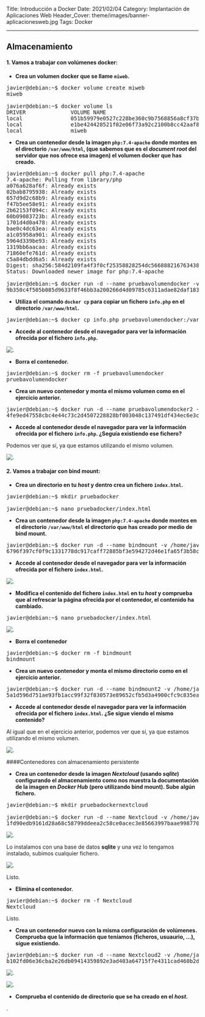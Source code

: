 Title: Introducción a Docker
Date: 2021/02/04
Category: Implantación de Aplicaciones Web
Header_Cover: theme/images/banner-aplicacionesweb.jpg
Tags: Docker



--------------------------------------------------------------------------------
## Almacenamiento

#### 1. Vamos a trabajar con volúmenes docker:

- **Crea un volumen docker que se llame `miweb`.**

<pre>
javier@debian:~$ docker volume create miweb
miweb

javier@debian:~$ docker volume ls
DRIVER              VOLUME NAME
local               051b59979e0527c228be360c9b7568856a8cf37b16b9ce415f3e5fa48b812891
local               e1be424428521f02e06f73a92c2100b8cc42aaf813680bc3ee792c1353ae3abf
local               miweb
</pre>

- **Crea un contenedor desde la imagen `php:7.4-apache` donde montes en el directorio `/var/www/html`, (que sabemos que es el *document root* del servidor que nos ofrece esa imagen) el volumen docker que has creado.**

<pre>
javier@debian:~$ docker pull php:7.4-apache
7.4-apache: Pulling from library/php
a076a628af6f: Already exists
02bab8795938: Already exists
657d9d2c68b9: Already exists
f47b5ee58e91: Already exists
2b62153f094c: Already exists
60b09083723b: Already exists
1701d4d0a478: Already exists
bae0c4dc63ea: Already exists
a1c05958a901: Already exists
5964d339be93: Already exists
1319bb6aacaa: Already exists
71860efe761d: Already exists
c5a84dbdd6a5: Already exists
Digest: sha256:584d2109fa4f3f0cf25358828254dc5668882167634384ad68537a3069d31652
Status: Downloaded newer image for php:7.4-apache

javier@debian:~$ docker run -d --name pruebavolumendocker -v miweb:/var/www/html -p 8080:80 php:7.4-apache
9b350c4f505b085d9633f8f46bb3a200266d4d09785c6311adae82daf1834403
</pre>

- **Utiliza el comando `docker cp` para copiar un fichero `info.php` en el directorio `/var/www/html`.**

<pre>
javier@debian:~$ docker cp info.php pruebavolumendocker:/var/www/html
</pre>

- **Accede al contenedor desde el navegador para ver la información ofrecida por el fichero `info.php`.**

![.](images/iaw_introducción_a_docker/info.php.png)

- **Borra el contenedor.**

<pre>
javier@debian:~$ docker rm -f pruebavolumendocker
pruebavolumendocker
</pre>

- **Crea un nuevo contenedor y monta el mismo volumen como en el ejercicio anterior.**

<pre>
javier@debian:~$ docker run -d --name pruebavolumendocker2 -v miweb:/var/www/html -p 8080:80 php:7.4-apache
4fe9ed47558cbc4e44c73c2d4507228828bf003048c137491df434ec6e3ca58c
</pre>

- **Accede al contenedor desde el navegador para ver la información ofrecida por el fichero `info.php`. ¿Seguía existiendo ese fichero?**

Podemos ver que sí, ya que estamos utilizando el mismo volumen.

![.](images/iaw_introducción_a_docker/info.php2.png)



#### 2. Vamos a trabajar con bind mount:

- **Crea un directorio en tu *host* y dentro crea un fichero `index.html`.**

<pre>
javier@debian:~$ mkdir pruebadocker

javier@debian:~$ nano pruebadocker/index.html
</pre>

- **Crea un contenedor desde la imagen `php:7.4-apache` donde montes en el directorio `/var/www/html` el directorio que has creado por medio de bind mount.**

<pre>
javier@debian:~$ docker run -d --name bindmount -v /home/javier/pruebadocker:/var/www/html -p 8080:80 php:7.4-apache
6796f397cf0f9c1331778dc917caff72885bf3e594272d46e1fa65f3b58c686f
</pre>

- **Accede al contenedor desde el navegador para ver la información ofrecida por el fichero `index.html`.**

![.](images/iaw_introducción_a_docker/bindmount1.png)

- **Modifica el contenido del fichero `index.html` en tu *host* y comprueba que al refrescar la página ofrecida por el contenedor, el contenido ha cambiado.**

<pre>
javier@debian:~$ nano pruebadocker/index.html
</pre>

![.](images/iaw_introducción_a_docker/bindmount2.png)

- **Borra el contenedor**

<pre>
javier@debian:~$ docker rm -f bindmount
bindmount
</pre>

- **Crea un nuevo contenedor y monta el mismo directorio como en el ejercicio anterior.**

<pre>
javier@debian:~$ docker run -d --name bindmount2 -v /home/javier/pruebadocker:/var/www/html -p 8080:80 php:7.4-apache
5a1d596d751ae93fb1acc99f32f830573e89652cfb5d3a4900cfc9c835ea2fdb
</pre>

- **Accede al contenedor desde el navegador para ver la información ofrecida por el fichero `index.html`. ¿Se sigue viendo el mismo contenido?**

Al igual que en el ejercicio anterior, podemos ver que sí, ya que estamos utilizando el mismo volumen.

![.](images/iaw_introducción_a_docker/bindmount2.png)


####Contenedores con almacenamiento persistente

- **Crea un contenedor desde la imagen *Nextcloud* (usando *sqlite*) configurando el almacenamiento como nos muestra la documentación de la imagen en *Docker Hub* (pero utilizando bind mount). Sube algún fichero.**

<pre>
javier@debian:~$ mkdir pruebadockernextcloud

javier@debian:~$ docker run -d --name Nextcloud -v /home/javier/nextcloud:/var/www/html -p 8080:80 nextcloud
1fd90edb9161d28a68c58799ddeea2c58ce0acec3e85663997baae9987709274
</pre>

![.](images/iaw_introducción_a_docker/nextcloud.png)

Lo instalamos con una base de datos **sqlite** y una vez lo tengamos instalado, subimos cualquier fichero.

![.](images/iaw_introducción_a_docker/nextcloud2.png)

Listo.

- **Elimina el contenedor.**

<pre>
javier@debian:~$ docker rm -f Nextcloud
Nextcloud
</pre>

Listo.

- **Crea un contenedor nuevo con la misma configuración de volúmenes. Comprueba que la información que teníamos (ficheros, usuaurio, …), sigue existiendo.**

<pre>
javier@debian:~$ docker run -d --name Nextcloud2 -v /home/javier/nextcloud:/var/www/html -p 8080:80 nextcloud
b102fd06e36cba2e26db09414359892e3ad403a64715f7e4311cad460b2d7684
</pre>

![.](images/iaw_introducción_a_docker/nextcloud3.png)



![.](images/iaw_introducción_a_docker/nextcloud4.png)



- **Comprueba el contenido de directorio que se ha creado en el *host*.**



.

